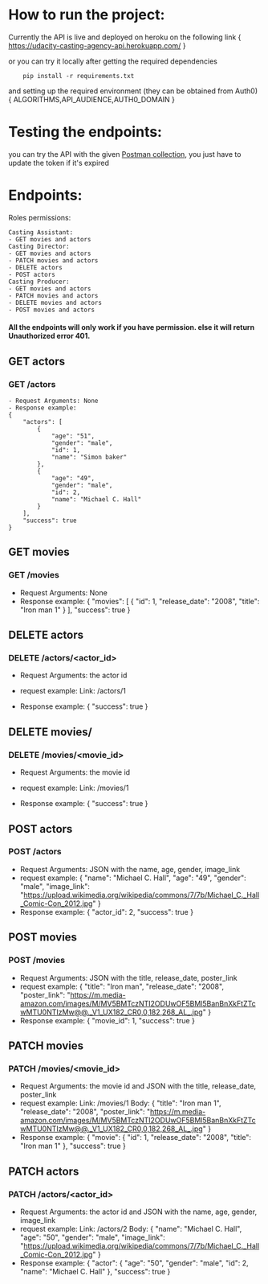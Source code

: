 # How to run the project:
Currently the API is live and deployed on heroku on the following link {
    https://udacity-casting-agency-api.herokuapp.com/
}

or you can try it locally after getting the required dependencies
```
    pip install -r requirements.txt
```
and setting up the required environment (they can be obtained from Auth0) {
    ALGORITHMS,API_AUDIENCE,AUTH0_DOMAIN
}

# Testing the endpoints:
you can try the API with the given [Postman collection](../testing_api_postman_collection.json), you just have to update the token if it's expired

# Endpoints:
Roles permissions:
```
Casting Assistant:
- GET movies and actors
Casting Director:
- GET movies and actors
- PATCH movies and actors
- DELETE actors
- POST actors
Casting Producer: 
- GET movies and actors
- PATCH movies and actors
- DELETE movies and actors
- POST movies and actors
```

#### All the endpoints will only work if you have permission. else it will return Unauthorized error 401.


## GET actors
### GET <host>/actors
```
- Request Arguments: None
- Response example:
{
    "actors": [
        {
            "age": "51",
            "gender": "male",
            "id": 1,
            "name": "Simon baker"
        },
        {
            "age": "49",
            "gender": "male",
            "id": 2,
            "name": "Michael C. Hall"
        }
    ],
    "success": true
}
```

## GET movies
### GET <host>/movies
- Request Arguments: None
- Response example:
{
    "movies": [
        {
            "id": 1,
            "release_date": "2008",
            "title": "Iron man 1"
        }
    ],
    "success": true
}


## DELETE actors
### DELETE <host>/actors/<actor_id>
- Request Arguments: the actor id
- request example:
Link:
<host>/actors/1

- Response example:
{
    "success": true
}


## DELETE movies/<id>
### DELETE <host>/movies/<movie_id>
- Request Arguments: the movie id
- request example:
Link:
<host>/movies/1

- Response example:
{
    "success": true
}


## POST actors
### POST <host>/actors
- Request Arguments: JSON with the name, age, gender, image_link
- request example:
{
    "name": "Michael C. Hall",
    "age": "49",
    "gender": "male",
    "image_link": "https://upload.wikimedia.org/wikipedia/commons/7/7b/Michael_C._Hall_Comic-Con_2012.jpg"
}
- Response example:
{
    "actor_id": 2,
    "success": true
}


## POST movies
### POST <host>/movies
- Request Arguments: JSON with the title, release_date, poster_link
- request example:
{
    "title": "Iron man",
    "release_date": "2008",
    "poster_link": "https://m.media-amazon.com/images/M/MV5BMTczNTI2ODUwOF5BMl5BanBnXkFtZTcwMTU0NTIzMw@@._V1_UX182_CR0,0,182,268_AL_.jpg"
}
- Response example:
{
    "movie_id": 1,
    "success": true
}


## PATCH movies
### PATCH <host>/movies/<movie_id>
- Request Arguments: the movie id and JSON with the title, release_date, poster_link
- request example:
Link:
<host>/movies/1
Body:
{
    "title": "Iron man 1",
    "release_date": "2008",
    "poster_link": "https://m.media-amazon.com/images/M/MV5BMTczNTI2ODUwOF5BMl5BanBnXkFtZTcwMTU0NTIzMw@@._V1_UX182_CR0,0,182,268_AL_.jpg"
}
- Response example:
{
    "movie": {
        "id": 1,
        "release_date": "2008",
        "title": "Iron man 1"
    },
    "success": true
}


## PATCH actors
### PATCH <host>/actors/<actor_id>
- Request Arguments: the actor id and JSON with the name, age, gender, image_link
- request example:
Link:
<host>/actors/2
Body:
{
    "name": "Michael C. Hall",
    "age": "50",
    "gender": "male",
    "image_link": "https://upload.wikimedia.org/wikipedia/commons/7/7b/Michael_C._Hall_Comic-Con_2012.jpg"
}
- Response example:
{
    "actor": {
        "age": "50",
        "gender": "male",
        "id": 2,
        "name": "Michael C. Hall"
    },
    "success": true
}
